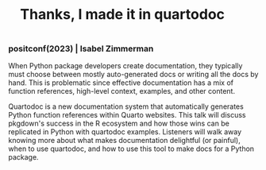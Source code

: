 <div id="user-content-toc">
  <ul>
    <summary><h1 style="display: inline-block;">Thanks, I made it in quartodoc</h1></summary>
  </ul>
</div>

### positconf(2023) | Isabel Zimmerman

When Python package developers create documentation, they typically must choose between mostly auto-generated docs or writing all the docs by hand. This is problematic since effective documentation has a mix of function references, high-level context, examples, and other content.

Quartodoc is a new documentation system that automatically generates Python function references within Quarto websites. This talk will discuss pkgdown's success in the R ecosystem and how those wins can be replicated in Python with quartodoc examples. Listeners will walk away knowing more about what makes documentation delightful (or painful), when to use quartodoc, and how to use this tool to make docs for a Python package.
